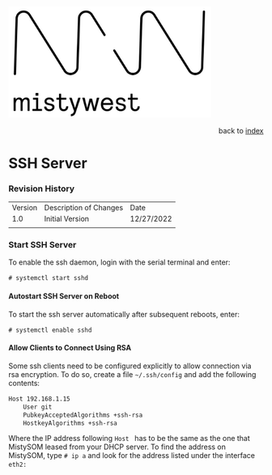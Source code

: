 <img src="img/2018_MistyWest_LogoCombo_FINAL_RGB.png" alt="MistyWest" width="400"/><div style="text-align: right">back to [index](../README.md)</div>

# SSH Server
### Revision History

<table>
  <tr>
   <td>Version
   </td>
   <td>Description of Changes
   </td>
   <td>Date
   </td>
  </tr>
  <tr>
   <td>
	   1.0
   </td>
   <td>
	   Initial Version
   </td>
   <td>
	   12/27/2022
   </td>
  </tr>
  <tr>
   <td>
   </td>
   <td>
   </td>
   <td>
   </td>
  </tr>
</table>

### Start SSH Server

To enable the ssh daemon, login with the serial terminal and enter:
```
# systemctl start sshd
```

#### Autostart SSH Server on Reboot

To start the ssh server automatically after subsequent reboots, enter:
```
# systemctl enable sshd
```

#### Allow Clients to Connect Using RSA

Some ssh clients need to be configured explicitly to allow connection via rsa encryption. To do so, create a file `~/.ssh/config` and add the following contents:
```
Host 192.168.1.15
    User git
    PubkeyAcceptedAlgorithms +ssh-rsa
    HostkeyAlgorithms +ssh-rsa
```
Where the IP address following `Host ` has to be the same as the one that MistySOM leased from your DHCP server. To find the address on MistySOM, type `# ip a` and look for the address listed under the interface `eth2:`
